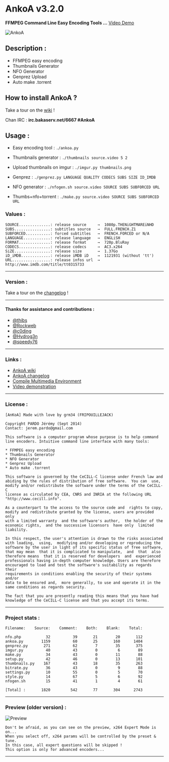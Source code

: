 AnkoA v3.2.0
=====

**FFMPEG Command Line Easy Encoding Tools ...** [Video Demo](https://www.youtube.com/watch?v=RvEIvgnXdBg&feature=youtu.be)

![AnkoA](http://i.imgur.com/BlG3BNs.png)


## Description :

* FFMPEG easy encoding
* Thumbnails Generator
* NFO Generator
* Genprez Upload
* Auto make .torrent


## How to install AnkoA ?

Take a tour on the [wiki](https://github.com/grm34/AnkoA/wiki/AnkoA-Wiki) !

Chan IRC : **irc.bakaserv.net/6667 #AnkoA**


## Usage :

* Easy encoding tool :
`./ankoa.py`

* Thumbnails generator :
`./thumbnails source.video 5 2`

* Upload thumbnails on imgur :
`./imgur.py thumbnails.png`

* Genprez :
`./genprez.py LANGUAGE QUALITY CODECS SUBS SIZE ID_IMDB`

* NFO generator :
`./nfogen.sh source.video SOURCE SUBS SUBFORCED URL`
 
* Thumbs+nfo+torrent :
`./make.py source.video SOURCE SUBS SUBFORCED URL`

### Values :

    SOURCE..............: release source     →  1080p.THENiGHTMAREiNHD
    SUBS................: subtitles source   →  FULL.FRENCH.Z1
    SUBFORCED...........: forced subtitles   →  FRENCH.FORCED or N/A
    LANGUAGE............: release language   →  ENGLiSH
    FORMAT..............: release format     →  720p.BluRay
    CODECS..............: release codecs     →  AC3.x264
    SiZE................: release size       →  1.37Go
    iD_iMDB.............: release iMDB iD    →  1121931 (without 'tt')
    URL.................: release infos url  →  http://www.imdb.com/title/tt0315733  

***
### Version :

Take a tour on the [changelog](https://github.com/grm34/AnkoA/wiki/changelog) !


***
#### Thanks for assistance and contributions :

* [@thibs](https://github.com/thibs7777777)
* [@Rockweb](https://github.com/Rockweb)
* [@c0ding](https://github.com/c0ding)
* [@Hydrog3n](https://github.com/Hydrog3n)
* [@speedy76](https://github.com/speedy76)

***
### Links :

* [AnkoA wiki](https://github.com/grm34/AnkoA/wiki/AnkoA-Wiki)
* [AnkoA changelog](https://github.com/grm34/AnkoA/wiki/Changelog)
* [Compile Multimedia Environment](https://github.com/grm34/AnkoA/wiki/Compile-Multimedia-Environment)
* [Video demonstration](https://www.youtube.com/watch?v=RvEIvgnXdBg&feature=youtu.be)

***
### License :

    [AnKoA] Made with love by grm34 (FRIPOUILLEJACK)

    Copyright PARDO Jérémy (Sept 2014)
    Contact: jerem.pardo@gmail.com

    This software is a computer program whose purpose is to help command
    line encoders. Intuitive command line interface with many tools:  

    * FFMPEG easy encoding
    * Thumbnails Generator
    * NFO Generator
    * Genprez Upload
    * Auto make .torrent

    This software is governed by the CeCILL-C license under French law and
    abiding by the rules of distribution of free software.  You can  use, 
    modify and/or redistribute the software under the terms of the CeCILL-C
    license as circulated by CEA, CNRS and INRIA at the following URL
    "http://www.cecill.info". 

    As a counterpart to the access to the source code and  rights to copy,
    modify and redistribute granted by the license, users are provided only
    with a limited warranty  and the software's author,  the holder of the
    economic rights,  and the successive licensors  have only  limited
    liability. 

    In this respect, the user's attention is drawn to the risks associated
    with loading,  using,  modifying and/or developing or reproducing the
    software by the user in light of its specific status of free software,
    that may mean  that it is complicated to manipulate,  and  that  also
    therefore means  that it is reserved for developers  and  experienced
    professionals having in-depth computer knowledge. Users are therefore
    encouraged to load and test the software's suitability as regards their
    requirements in conditions enabling the security of their systems and/or 
    data to be ensured and,  more generally, to use and operate it in the 
    same conditions as regards security. 

    The fact that you are presently reading this means that you have had
    knowledge of the CeCILL-C license and that you accept its terms.

***    
### Project stats :
    
	Filename:    Source:    Comment:    Both:    Blank:    Total:

	nfo.php           32          39       21        20       112
	ankoa.py        1159          60       25       160      1404
	genprez.py       271          62        7        35       375
	imgur.py          40          43        0         6        89
	make.py           34          43        0        11        88
	setup.py          42          46        0        13       101
	thumbnails.py    167          43       18        35       263
	bitrate.py        36          43        0         9        88
	settings.py       10          55        0         5        70
	style.py          14          67        5         6        92
	nfogen.sh         15          41        1         4        61

	[Total] :       1820         542       77       304      2743
	
***
### Preview (older version) :

![Preview](http://i.imgur.com/kGjj63X.png)

    Don't be afraid, as you can see on the preview, x264 Expert Mode is on...
    When you select off, x264 params will be controlled by the preset & tune.
    In this case, all expert questions will be skipped !
    This option is only for advanced encoders...

***
